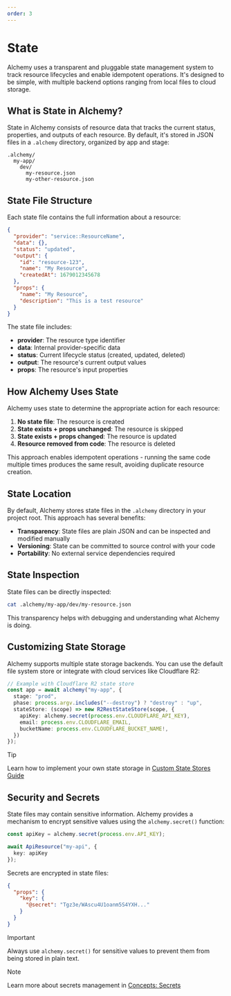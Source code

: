 ```yaml
---
order: 3
---
```


# State

Alchemy uses a transparent and pluggable state management system to track resource lifecycles and enable idempotent operations. It's designed to be simple, with multiple backend options ranging from local files to cloud storage.

## What is State in Alchemy?

State in Alchemy consists of resource data that tracks the current status, properties, and outputs of each resource. By default, it's stored in JSON files in a `.alchemy` directory, organized by app and stage:

```
.alchemy/
  my-app/
    dev/
      my-resource.json
      my-other-resource.json
```

## State File Structure

Each state file contains the full information about a resource:

```json
{
  "provider": "service::ResourceName",
  "data": {},
  "status": "updated",
  "output": {
    "id": "resource-123",
    "name": "My Resource",
    "createdAt": 1679012345678
  },
  "props": {
    "name": "My Resource",
    "description": "This is a test resource"
  }
}
```

The state file includes:

- **provider**: The resource type identifier
- **data**: Internal provider-specific data
- **status**: Current lifecycle status (created, updated, deleted)
- **output**: The resource's current output values
- **props**: The resource's input properties

## How Alchemy Uses State

Alchemy uses state to determine the appropriate action for each resource:

1. **No state file**: The resource is created
2. **State exists + props unchanged**: The resource is skipped
3. **State exists + props changed**: The resource is updated
4. **Resource removed from code**: The resource is deleted

This approach enables idempotent operations - running the same code multiple times produces the same result, avoiding duplicate resource creation.

## State Location

By default, Alchemy stores state files in the `.alchemy` directory in your project root. This approach has several benefits:

- **Transparency**: State files are plain JSON and can be inspected and modified manually
- **Versioning**: State can be committed to source control with your code
- **Portability**: No external service dependencies required

## State Inspection

State files can be directly inspected:

```bash
cat .alchemy/my-app/dev/my-resource.json
```

This transparency helps with debugging and understanding what Alchemy is doing.

## Customizing State Storage

Alchemy supports multiple state storage backends. You can use the default file system store or integrate with cloud services like Cloudflare R2:

```typescript
// Example with Cloudflare R2 state store
const app = await alchemy("my-app", {
  stage: "prod",
  phase: process.argv.includes("--destroy") ? "destroy" : "up",
  stateStore: (scope) => new R2RestStateStore(scope, {
    apiKey: alchemy.secret(process.env.CLOUDFLARE_API_KEY),
    email: process.env.CLOUDFLARE_EMAIL,
    bucketName: process.env.CLOUDFLARE_BUCKET_NAME!,
  })
});
```

> [!TIP]
> Learn how to implement your own state storage in [Custom State Stores Guide](../guides/custom-state-store.md)

## Security and Secrets

State files may contain sensitive information. Alchemy provides a mechanism to encrypt sensitive values using the `alchemy.secret()` function:

```typescript
const apiKey = alchemy.secret(process.env.API_KEY);

await ApiResource("my-api", {
  key: apiKey
});
```

Secrets are encrypted in state files:

```json
{
  "props": {
    "key": {
      "@secret": "Tgz3e/WAscu4U1oanm5S4YXH..."
    }
  }
}
```

> [!IMPORTANT]
> Always use `alchemy.secret()` for sensitive values to prevent them from being stored in plain text.

> [!NOTE]
> Learn more about secrets management in [Concepts: Secrets](./secret.md)
